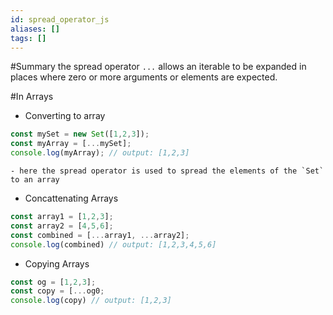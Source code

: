 ```yaml
---
id: spread_operator_js
aliases: []
tags: []
---
```


#Summary
    the spread operator `...` allows an iterable to be expanded in places where
    zero or more arguments or elements are expected.

#In Arrays
- Converting to array
```javascript
const mySet = new Set([1,2,3]);
const myArray = [...mySet];
console.log(myArray); // output: [1,2,3]
```
    - here the spread operator is used to spread the elements of the `Set` to an array

- Concattenating Arrays
```javascript
const array1 = [1,2,3];
const array2 = [4,5,6];
const combined = [...array1, ...array2];
console.log(combined) // output: [1,2,3,4,5,6]
```
- Copying Arrays
```javascript
const og = [1,2,3];
const copy = [...og0;
console.log(copy) // output: [1,2,3]
```
